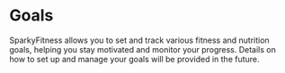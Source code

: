 # Goals

SparkyFitness allows you to set and track various fitness and nutrition goals, helping you stay motivated and monitor your progress. Details on how to set up and manage your goals will be provided in the future.